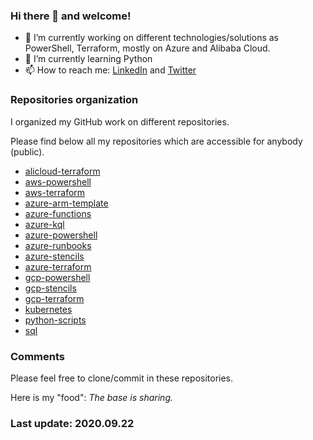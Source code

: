 ### Hi there 👋 and welcome!

- 🔭 I’m currently working on different technologies/solutions as PowerShell, Terraform, mostly on Azure and Alibaba Cloud.
- 🌱 I’m currently learning Python
- 📫 How to reach me: [LinkedIn]() and [Twitter](https://twitter.com/rooodooolphe)

### Repositories organization

I organized my GitHub work on different repositories.

Please find below all my repositories which are accessible for anybody (public).

- [alicloud-terraform](https://github.com/ropy1971/alicloud-terraform)
- [aws-powershell](https://github.com/ropy1971/aws-powershell)
- [aws-terraform](https://github.com/ropy1971/aws-terraform)
- [azure-arm-template](https://github.com/ropy1971/azure-arm-templates)
- [azure-functions](https://github.com/ropy1971/azure-functions)
- [azure-kql](https://github.com/ropy1971/azure-kql)
- [azure-powershell](https://github.com/ropy1971/azure-powershell)
- [azure-runbooks](https://github.com/ropy1971/azure-runbooks)
- [azure-stencils](https://github.com/ropy1971/azure-stencils)
- [azure-terraform](https://github.com/ropy1971/azure-terraform)
- [gcp-powershell](https://github.com/ropy1971/gcp-powershell)
- [gcp-stencils](https://github.com/ropy1971/gcp-stencils)
- [gcp-terraform](https://github.com/ropy1971/gcp-terraform)
- [kubernetes](https://github.com/ropy1971/kubernetes)
- [python-scripts](https://github.com/ropy1971/python-scripts)
- [sql](https://github.com/ropy1971/sql)

### Comments

Please feel free to clone/commit in these repositories.

Here is my "food": *The base is sharing.*

### Last update: 2020.09.22

